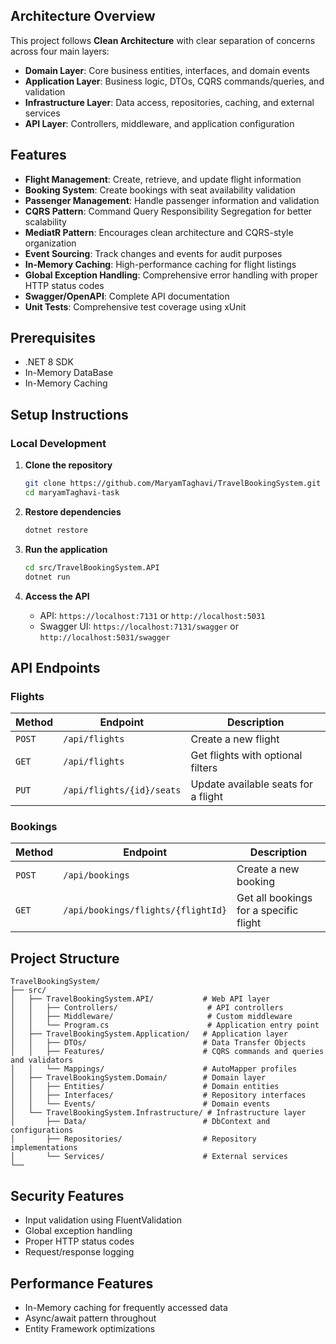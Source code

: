 ## Architecture Overview

This project follows **Clean Architecture** with clear separation of concerns across four main layers:

- **Domain Layer**: Core business entities, interfaces, and domain events
- **Application Layer**: Business logic, DTOs, CQRS commands/queries, and validation
- **Infrastructure Layer**: Data access, repositories, caching, and external services
- **API Layer**: Controllers, middleware, and application configuration
  
## Features

- **Flight Management**: Create, retrieve, and update flight information
- **Booking System**: Create bookings with seat availability validation
- **Passenger Management**: Handle passenger information and validation
- **CQRS Pattern**: Command Query Responsibility Segregation for better scalability
- **MediatR Pattern**: Encourages clean architecture and CQRS-style organization
- **Event Sourcing**: Track changes and events for audit purposes
- **In-Memory Caching**: High-performance caching for flight listings
- **Global Exception Handling**: Comprehensive error handling with proper HTTP status codes
- **Swagger/OpenAPI**: Complete API documentation
- **Unit Tests**: Comprehensive test coverage using xUnit

## Prerequisites

- .NET 8 SDK
- In-Memory DataBase
- In-Memory Caching

## Setup Instructions

### Local Development

1. **Clone the repository**
   ```bash
   git clone https://github.com/MaryamTaghavi/TravelBookingSystem.git
   cd maryamTaghavi-task
   ```

2. **Restore dependencies**
   ```bash
   dotnet restore
   ```

3. **Run the application**
   ```bash
   cd src/TravelBookingSystem.API
   dotnet run
   ```

4. **Access the API**
   - API: `https://localhost:7131` or `http://localhost:5031`
   - Swagger UI: `https://localhost:7131/swagger` or `http://localhost:5031/swagger`

## API Endpoints

### Flights

| Method | Endpoint | Description |
|--------|----------|-------------|
| `POST` | `/api/flights` | Create a new flight |
| `GET` | `/api/flights` | Get flights with optional filters |
| `PUT` | `/api/flights/{id}/seats` | Update available seats for a flight |

### Bookings

| Method | Endpoint | Description |
|--------|----------|-------------|
| `POST` | `/api/bookings` | Create a new booking |
| `GET` | `/api/bookings/flights/{flightId}` | Get all bookings for a specific flight |

## Project Structure

```
TravelBookingSystem/
├── src/
│   ├── TravelBookingSystem.API/           # Web API layer
│   │   ├── Controllers/                    # API controllers
│   │   ├── Middleware/                     # Custom middleware
│   │   └── Program.cs                      # Application entry point
│   ├── TravelBookingSystem.Application/   # Application layer
│   │   ├── DTOs/                          # Data Transfer Objects
│   │   ├── Features/                      # CQRS commands and queries and validators
│   │   └── Mappings/                      # AutoMapper profiles
│   ├── TravelBookingSystem.Domain/        # Domain layer
│   │   ├── Entities/                      # Domain entities
│   │   ├── Interfaces/                    # Repository interfaces
│   │   └── Events/                        # Domain events
│   └── TravelBookingSystem.Infrastructure/ # Infrastructure layer
│       ├── Data/                          # DbContext and configurations
│       ├── Repositories/                  # Repository implementations
│       └── Services/                      # External services
└──
```

## Security Features

- Input validation using FluentValidation
- Global exception handling
- Proper HTTP status codes
- Request/response logging

## Performance Features

- In-Memory caching for frequently accessed data
- Async/await pattern throughout
- Entity Framework optimizations
